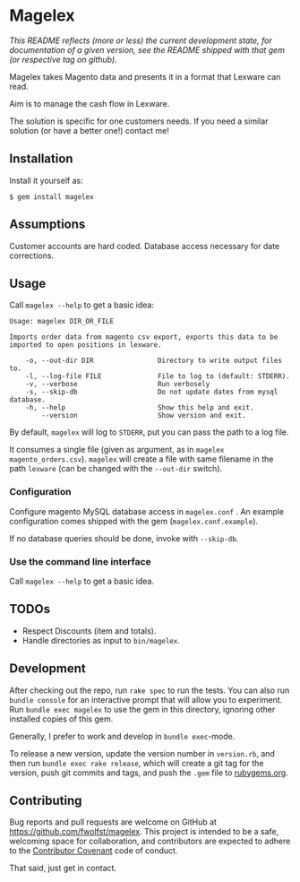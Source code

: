 # Magelex

*This README reflects (more or less) the current development state, for documentation of a given version, see the README shipped with that gem (or respective tag on github).*

Magelex takes Magento data and presents it in a format that Lexware can read.

Aim is to manage the cash flow in Lexware.

The solution is specific for one customers needs.  If you need a similar solution (or have a better one!) contact me!

## Installation

Install it yourself as:

    $ gem install magelex

## Assumptions

Customer accounts are hard coded.  Database access necessary for date corrections.

## Usage

Call `magelex --help` to get a basic idea:

    Usage: magelex DIR_OR_FILE
    
    Imports order data from magento csv export, exports this data to be imported to open positions in lexware.
    
        -o, --out-dir DIR                Directory to write output files to.
        -l, --log-file FILE              File to log to (default: STDERR).
        -v, --verbose                    Run verbosely
        -s, --skip-db                    Do not update dates from mysql database.
        -h, --help                       Show this help and exit.
            --version                    Show version and exit.
    

By default, `magelex` will log to `STDERR`, put you can pass the path to a log file.

It consumes a single file (given as argument, as in `magelex magento_orders.csv`).  `magelex` will create a file with same filename in the path `lexware` (can be changed with the `--out-dir` switch).

### Configuration

Configure magento MySQL database access in `magelex.conf` .  An example configuration comes shipped with the gem (`magelex.conf.example`).

If no database queries should be done, invoke with `--skip-db`.

### Use the command line interface

Call `magelex --help` to get a basic idea.

## TODOs

  - Respect Discounts (item and totals).
  - Handle directories as input to `bin/magelex`.

## Development

After checking out the repo, run `rake spec` to run the tests. You can also run `bundle console` for an interactive prompt that will allow you to experiment. Run `bundle exec magelex` to use the gem in this directory, ignoring other installed copies of this gem.

Generally, I prefer to work and develop in `bundle exec`-mode.

To release a new version, update the version number in `version.rb`, and then run `bundle exec rake release`, which will create a git tag for the version, push git commits and tags, and push the `.gem` file to [rubygems.org](https://rubygems.org).

## Contributing

Bug reports and pull requests are welcome on GitHub at https://github.com/fwolfst/magelex. This project is intended to be a safe, welcoming space for collaboration, and contributors are expected to adhere to the [Contributor Covenant](http://contributor-covenant.org) code of conduct.

That said, just get in contact.
